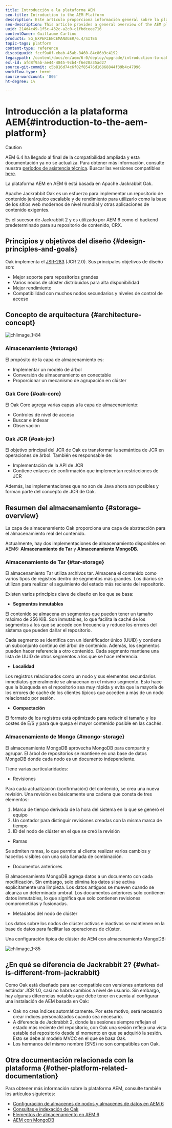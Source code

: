 ```yaml
---
title: Introducción a la plataforma AEM
seo-title: Introduction to the AEM Platform
description: Este artículo proporciona información general sobre la plataforma AEM y sus componentes más importantes.
seo-description: This article provides a general overview of the AEM platform and its most important components.
uuid: 214d4c49-1f5c-432c-a2c0-c1fbdceee716
contentOwner: Guillaume Carlino
products: SG_EXPERIENCEMANAGER/6.4/SITES
topic-tags: platform
content-type: reference
discoiquuid: fccf9a0f-ebab-45ab-8460-84c86b3c4192
legacypath: /content/docs/en/aem/6-0/deploy/upgrade/introduction-to-oak
exl-id: afd8f9ab-ae44-4845-9cb4-f6e28a35ad27
source-git-commit: c5b816d74c6f02f85476d16868844f39b4c47996
workflow-type: tm+mt
source-wordcount: '805'
ht-degree: 1%

---
```


# Introducción a la plataforma AEM{#introduction-to-the-aem-platform}

>[!CAUTION]
>
>AEM 6.4 ha llegado al final de la compatibilidad ampliada y esta documentación ya no se actualiza. Para obtener más información, consulte nuestra [períodos de asistencia técnica](https://helpx.adobe.com/es/support/programs/eol-matrix.html). Buscar las versiones compatibles [here](https://experienceleague.adobe.com/docs/).

La plataforma AEM en AEM 6 está basada en Apache Jackrabbit Oak.

Apache Jackrabbit Oak es un esfuerzo para implementar un repositorio de contenido jerárquico escalable y de rendimiento para utilizarlo como la base de los sitios web modernos de nivel mundial y otras aplicaciones de contenido exigentes.

Es el sucesor de Jackrabbit 2 y es utilizado por AEM 6 como el backend predeterminado para su repositorio de contenido, CRX.

## Principios y objetivos del diseño {#design-principles-and-goals}

Oak implementa el [JSR-283](https://www.day.com/day/en/products/jcr/jsr-283.html) (JCR 2.0). Sus principales objetivos de diseño son:

* Mejor soporte para repositorios grandes
* Varios nodos de clúster distribuidos para alta disponibilidad
* Mejor rendimiento
* Compatibilidad con muchos nodos secundarios y niveles de control de acceso

## Concepto de arquitectura {#architecture-concept}

![chlimage_1-84](assets/chlimage_1-84.png)

### Almacenamiento {#storage}

El propósito de la capa de almacenamiento es:

* Implementar un modelo de árbol
* Conversión de almacenamiento en conectable
* Proporcionar un mecanismo de agrupación en clúster

### Oak Core {#oak-core}

El Oak Core agrega varias capas a la capa de almacenamiento:

* Controles de nivel de acceso
* Buscar e indexar
* Observación

### Oak JCR {#oak-jcr}

El objetivo principal del JCR de Oak es transformar la semántica de JCR en operaciones de árbol. También es responsable de:

* Implementación de la API de JCR
* Contiene enlaces de confirmación que implementan restricciones de JCR

Además, las implementaciones que no son de Java ahora son posibles y forman parte del concepto de JCR de Oak.

## Resumen del almacenamiento {#storage-overview}

La capa de almacenamiento Oak proporciona una capa de abstracción para el almacenamiento real del contenido.

Actualmente, hay dos implementaciones de almacenamiento disponibles en AEM6: **Almacenamiento de Tar** y **Almacenamiento MongoDB**.

### Almacenamiento de Tar {#tar-storage}

El almacenamiento Tar utiliza archivos tar. Almacena el contenido como varios tipos de registros dentro de segmentos más grandes. Los diarios se utilizan para realizar el seguimiento del estado más reciente del repositorio.

Existen varios principios clave de diseño en los que se basa:

* **Segmentos inmutables**

El contenido se almacena en segmentos que pueden tener un tamaño máximo de 256 KiB. Son inmutables, lo que facilita la caché de los segmentos a los que se accede con frecuencia y reduce los errores del sistema que pueden dañar el repositorio.

Cada segmento se identifica con un identificador único (UUID) y contiene un subconjunto continuo del árbol de contenido. Además, los segmentos pueden hacer referencia a otro contenido. Cada segmento mantiene una lista de UUID de otros segmentos a los que se hace referencia.

* **Localidad**

Los registros relacionados como un nodo y sus elementos secundarios inmediatos generalmente se almacenan en el mismo segmento. Esto hace que la búsqueda en el repositorio sea muy rápida y evita que la mayoría de los errores de caché de los clientes típicos que acceden a más de un nodo relacionado por sesión.

* **Compactación**

El formato de los registros está optimizado para reducir el tamaño y los costes de E/S y para que quepa el mayor contenido posible en las cachés.

### Almacenamiento de Mongo {#mongo-storage}

El almacenamiento MongoDB aprovecha MongoDB para compartir y agrupar. El árbol de repositorios se mantiene en una base de datos MongoDB donde cada nodo es un documento independiente.

Tiene varias particularidades:

* Revisiones

Para cada actualización (confirmación) del contenido, se crea una nueva revisión. Una revisión es básicamente una cadena que consta de tres elementos:

1. Marca de tiempo derivada de la hora del sistema en la que se generó el equipo
1. Un contador para distinguir revisiones creadas con la misma marca de tiempo
1. ID del nodo de clúster en el que se creó la revisión

* Ramas

Se admiten ramas, lo que permite al cliente realizar varios cambios y hacerlos visibles con una sola llamada de combinación.

* Documentos anteriores

El almacenamiento MongoDB agrega datos a un documento con cada modificación. Sin embargo, solo elimina los datos si se activa explícitamente una limpieza. Los datos antiguos se mueven cuando se alcanza un determinado umbral. Los documentos anteriores solo contienen datos inmutables, lo que significa que solo contienen revisiones comprometidas y fusionadas.

* Metadatos del nodo de clúster

Los datos sobre los nodos de clúster activos e inactivos se mantienen en la base de datos para facilitar las operaciones de clúster.

Una configuración típica de clúster de AEM con almacenamiento MongoDB:

![chlimage_1-85](assets/chlimage_1-85.png)

## ¿En qué se diferencia de Jackrabbit 2? {#what-is-different-from-jackrabbit}

Como Oak está diseñado para ser compatible con versiones anteriores del estándar JCR 1.0, casi no habrá cambios a nivel de usuario. Sin embargo, hay algunas diferencias notables que debe tener en cuenta al configurar una instalación de AEM basada en Oak:

* Oak no crea índices automáticamente. Por este motivo, será necesario crear índices personalizados cuando sea necesario.
* A diferencia de Jackrabbit 2, donde las sesiones siempre reflejan el estado más reciente del repositorio, con Oak una sesión refleja una vista estable del repositorio desde el momento en que se adquirió la sesión. Esto se debe al modelo MVCC en el que se basa Oak.
* Los hermanos del mismo nombre (SNS) no son compatibles con Oak.

## Otra documentación relacionada con la plataforma {#other-platform-related-documentation}

Para obtener más información sobre la plataforma AEM, consulte también los artículos siguientes:

* [Configuración de almacenes de nodos y almacenes de datos en AEM 6](/help/sites-deploying/data-store-config.md)
* [Consultas e indexación de Oak](/help/sites-deploying/queries-and-indexing.md)
* [Elementos de almacenamiento en AEM 6](/help/sites-deploying/storage-elements-in-aem-6.md)
* [AEM con MongoDB](/help/sites-deploying/aem-with-mongodb.md)
